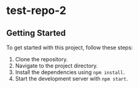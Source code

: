 # test-repo-2

## Getting Started

To get started with this project, follow these steps:

1. Clone the repository.
2. Navigate to the project directory.
3. Install the dependencies using `npm install`.
4. Start the development server with `npm start`.